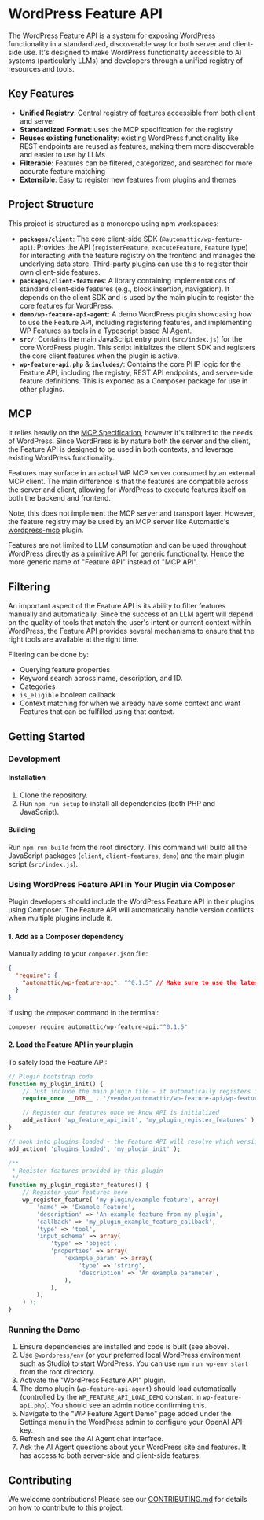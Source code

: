 # WordPress Feature API

The WordPress Feature API is a system for exposing WordPress functionality in a standardized, discoverable way for both server and client-side use. It's designed to make WordPress functionality accessible to AI systems (particularly LLMs) and developers through a unified registry of resources and tools.

## Key Features

- **Unified Registry**: Central registry of features accessible from both client and server
- **Standardized Format**: uses the MCP specification for the registry
- **Reuses existing functionality**: existing WordPress functionality like REST endpoints are reused as features, making them more discoverable and easier to use by LLMs
- **Filterable**: Features can be filtered, categorized, and searched for more accurate feature matching
- **Extensible**: Easy to register new features from plugins and themes

## Project Structure

This project is structured as a monorepo using npm workspaces:

- **`packages/client`**: The core client-side SDK (`@automattic/wp-feature-api`). Provides the API (`registerFeature`, `executeFeature`, `Feature` type) for interacting with the feature registry on the frontend and manages the underlying data store. Third-party plugins can use this to register their own client-side features.
- **`packages/client-features`**: A library containing implementations of standard client-side features (e.g., block insertion, navigation). It depends on the client SDK and is used by the main plugin to register the core features for WordPress.
- **`demo/wp-feature-api-agent`**: A demo WordPress plugin showcasing how to use the Feature API, including registering features, and implementing WP Features as tools in a Typescript based AI Agent.
- **`src/`**: Contains the main JavaScript entry point (`src/index.js`) for the core WordPress plugin. This script initializes the client SDK and registers the core client features when the plugin is active.
- **`wp-feature-api.php`** & **`includes/`**: Contains the core PHP logic for the Feature API, including the registry, REST API endpoints, and server-side feature definitions. This is exported as a Composer package for use in other plugins.

## MCP

It relies heavily on the [MCP Specification](https://spec.modelcontextprotocol.io/specification/2025-03-26/), however it's tailored to the needs of WordPress. Since WordPress is by nature both the server and the client, the Feature API is designed to be used in both contexts, and leverage existing WordPress functionality.

Features may surface in an actual WP MCP server consumed by an external MCP client. The main difference is that the features are compatible across the server and client, allowing for WordPress to execute features itself on both the backend and frontend.

Note, this does not implement the MCP server and transport layer. However, the feature registry may be used by an MCP server like Automattic's [wordpress-mcp](https://github.com/Automattic/wordpress-mcp) plugin.

Features are not limited to LLM consumption and can be used throughout WordPress directly as a primitive API for generic functionality. Hence the more generic name of "Feature API" instead of "MCP API".

## Filtering

An important aspect of the Feature API is its ability to filter features manually and automatically. Since the success of an LLM agent will depend on the quality of tools that match the user's intent or current context within WordPress, the Feature API provides several mechanisms to ensure that the right tools are available at the right time.

Filtering can be done by:

- Querying feature properties
- Keyword search across name, description, and ID.
- Categories
- `is_eligible` boolean callback
- Context matching for when we already have some context and want Features that can be fulfilled using that context.

## Getting Started

### Development

#### Installation

1. Clone the repository.
2. Run `npm run setup` to install all dependencies (both PHP and JavaScript).

#### Building

Run `npm run build` from the root directory. This command will build all the JavaScript packages (`client`, `client-features`, `demo`) and the main plugin script (`src/index.js`).

### Using WordPress Feature API in Your Plugin via Composer

Plugin developers should include the WordPress Feature API in their plugins using Composer. The Feature API will automatically handle version conflicts when multiple plugins include it.

#### 1. Add as a Composer dependency

Manually adding to your `composer.json` file:

```json
{
  "require": {
    "automattic/wp-feature-api": "^0.1.5" // Make sure to use the latest version
  }
}
```

If using the `composer` command in the terminal:

```bash
composer require automattic/wp-feature-api:"^0.1.5"
```

#### 2. Load the Feature API in your plugin

To safely load the Feature API:

```php
// Plugin bootstrap code
function my_plugin_init() {
    // Just include the main plugin file - it automatically registers itself with the version manager
    require_once __DIR__ . '/vendor/automattic/wp-feature-api/wp-feature-api.php';

    // Register our features once we know API is initialized
    add_action( 'wp_feature_api_init', 'my_plugin_register_features' );
}

// hook into plugins_loaded - the Feature API will resolve which version to use
add_action( 'plugins_loaded', 'my_plugin_init' );

/**
 * Register features provided by this plugin
 */
function my_plugin_register_features() {
    // Register your features here
    wp_register_feature( 'my-plugin/example-feature', array(
        'name' => 'Example Feature',
        'description' => 'An example feature from my plugin',
        'callback' => 'my_plugin_example_feature_callback',
        'type' => 'tool',
        'input_schema' => array(
            'type' => 'object',
            'properties' => array(
                'example_param' => array(
                    'type' => 'string',
                    'description' => 'An example parameter',
                ),
            ),
        ),
    ) );
}
```

### Running the Demo

1. Ensure dependencies are installed and code is built (see above).
2. Use `@wordpress/env` (or your preferred local WordPress environment such as Studio) to start WordPress. You can use `npm run wp-env start` from the root directory.
3. Activate the "WordPress Feature API" plugin.
4. The demo plugin (`wp-feature-api-agent`) should load automatically (controlled by the `WP_FEATURE_API_LOAD_DEMO` constant in `wp-feature-api.php`). You should see an admin notice confirming this.
5. Navigate to the "WP Feature Agent Demo" page added under the Settings menu in the WordPress admin to configure your OpenAI API key.
6. Refresh and see the AI Agent chat interface.
7. Ask the AI Agent questions about your WordPress site and features. It has access to both server-side and client-side features.

## Contributing

We welcome contributions! Please see our [CONTRIBUTING.md](CONTRIBUTING.md) for details on how to contribute to this project.

